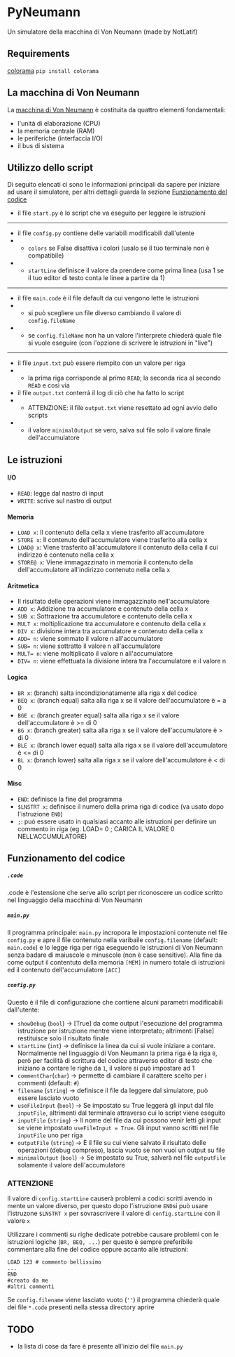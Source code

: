 # PyNeumann
Un simulatore della macchina di Von Neumann (made by NotLatif)

## Requirements  
[colorama](https://pypi.org/project/colorama/) `pip install colorama`

## La macchina di Von Neumann  
La [macchina di Von Neumann](https://it.wikipedia.org/wiki/Architettura_di_von_Neumann) è costituita da quattro elementi fondamentali:

- l'unità di elaborazione (CPU)
- la memoria centrale (RAM)
- le periferiche (interfaccia I/O)
- il bus di sistema

## Utilizzo dello script  
Di seguito elencati ci sono le informazioni principali da sapere per iniziare ad usare il simulatore, per altri dettagli guarda la sezione [Funzionamento del codice](#funzionamento-del-codice)  

- il file `start.py` è lo script che va eseguito per leggere le istruzioni
---
- il file `config.py` contiene delle variabili modificabili dall'utente
- - `colors` se False disattiva i colori (usalo se il tuo terminale non è compatibile)
- - `startLine` definisce il valore da prendere come prima linea (usa 1 se il tuo editor di testo conta le linee a partire da 1)  
---
- il file `main.code` è il file default da cui vengono lette le istruzioni
- - si può scegliere un file diverso cambiando il valore di `config.fileName`
- - se `config.fileName` non ha un valore l'interprete chiederà quale file si vuole eseguire (con l'opzione di scrivere le istruzioni in "live")
---
- il file `input.txt` può essere riempito con un valore per riga
- - la prima riga corrisponde al primo `READ`; la seconda rica al secondo `READ` e così via
- il file `output.txt` conterrà il log di ciò che ha fatto lo script
- - ATTENZIONE: il file `output.txt` viene resettato ad ogni avvio dello scripts
- - il valore `minimalOutput` se vero, salva sul file solo il valore finale dell'accumulatore

## Le istruzioni
 #### I/O
- `READ`: legge dal nastro di input
- `WRITE`: scrive sul nastro di output
 #### Memoria
- `LOAD x`: Il contenuto della cella x viene trasferito all'accumulatore
- `STORE x`: Il contenuto dell'accumulatore viene trasferito alla cella x
- `LOAD@ x`: Viene trasferito all'accumulatore il contenuto della cella il cui indirizzo è contenuto nella cella x
- `STORE@ x`: Viene immagazzinato in memoria il contenuto della dell'accumulatore all'indirizzo contenuto nella cella x
 #### Aritmetica
- Il risultato delle operazioni viene immagazzinato nell'accumulatore
- `ADD x`: Addizione tra accumulatore e contenuto della cella x
- `SUB x`: Sottrazione tra accumulatore e contenuto della cella x
- `MULT x`: moltiplicazione tra accumulatore e contenuto della cella x
- `DIV x`: divisione intera tra accumulatore e contenuto della cella x
- `ADD= n`: viene sommato il valore n all'accumulatore
- `SUB= n`: viene sottratto il valore n all'accumulatore
- `MULT= n`: viene moltiplicato il valore n all'accumulatore
- `DIV= n`: viene effettuata la divisione intera tra l'accumulatore e il valore n
#### Logica
- `BR x`: (branch) salta incondizionatamente alla riga x del codice
- `BEQ x`: (branch equal) salta alla riga x se il valore dell'accumulatore è = a 0
- `BGE x`: (branch greater equal) salta alla riga x se il valore dell'accumulatore è >= di 0
- `BG x`: (branch greater) salta alla riga x se il valore dell'accumulatore è > di 0
- `BLE x`: (branch lower equal) salta alla riga x se il valore dell'accumulatore è <= di 0
- `BL x`: (branch lower) salta alla riga x se il valore dell'accumulatore è < di 0
#### Misc
- `END`: definisce la fine del programma
- `$LNSTRT x`: definisce il numero della prima riga di codice (va usato dopo l'istruzione `END`)
- `;`: può essere usato in qualsiasi accanto alle istruzioni per definire un commento in riga (eg. LOAD= 0 ; CARICA IL VALORE 0 NELL'ACCUMULATORE)

## Funzionamento del codice

##### `.code`
.code è l'estensione che serve allo script per riconoscere un codice scritto nel linguaggio della macchina di Von Neumann

##### `main.py`
Il programma principale: `main.py` incropora le impostazioni contenute nel file `config.py` e apre il file contenuto nella varibaile `config.filename` (default: `main.code`) e lo legge riga per riga eseguendo le istruzioni di Von Neumann senza badare di maiuscole e minuscole (non è case sensitive). Alla fine da come output il contentuto della memoria `[MEM]` in numero totale di istruzioni ed il contenuto dell'accumulatore `[ACC]`

##### `config.py`
Questo è il file di configurazione che contiene alcuni parametri modificabili dall'utente:
- `showDebug` (`bool`) -> [True] da come output l'esecuzione del programma istruzione per istruzione mentre viene interpretato; altrimenti [False] restituisce solo il risultato finale
- `startLine` (`int`) -> definisce la linea da cui si vuole iniziare a contare. Normalmente nel linguaggio di Von Neumann la prima riga è la riga `0`, però per facilità di scrittura del codice attraverso editor di testo che iniziano a contare le righe da `1`, il valore si può impostare ad 1
- `commentChar`(`char`) -> permette di cambiare il carattere scelto per i commenti (default: `#`)
- `filename` (`string`) -> definisce il file da leggere dal simulatore, può essere lasciato vuoto
- `useFileInput` (`bool`) -> Se impostato su True leggerà gli input dal file `inputFile`, altrimenti dal terminale attraverso cui lo script viene eseguito
- `inputFile` (`string`) -> Il nome del file da cui possono venir letti gli input se viene impostato `useFileInput = True`. Gli input vanno scritti nel file `inputFile` uno per riga
- `outputFile` (`string`) -> È il file su cui viene salvato il risultato delle operazioni (debug compreso), lascia vuoto se non vuoi un output su file
- `minimalOutput` (`bool`) -> Se impostato su True, salverà nel file `outputFile` solamente il valore dell'accumulatore
 
###   ATTENZIONE
Il valore di `config.startLine` causerà problemi a codici scritti avendo in mente un valore diverso, per questo dopo l'istruzione `END`si può usare l'istruzone `$LNSTRT x` per sovrascrivere il valore di `config.startLine` con il valore `x`  

Utilizzare i commenti su righe dedicate potrebbe causare problemi con le istruzioni logiche (`BR, BEQ, ...`) per questo è sempre preferibile commentare alla fine del codice oppure accanto alle istruzioni:
```
LOAD 123 # commento bellissimo
...
END
#creato da me
#altri commenti
```

Se `config.filename` viene lasciato vuoto (`''`) il programma chiederà quale dei file `*.code` presenti nella stessa directory aprire 

## TODO
- la lista di cose da fare è presente all'inizio del file `main.py`
